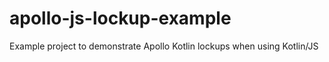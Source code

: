 # apollo-js-lockup-example
Example project to demonstrate Apollo Kotlin lockups when using Kotlin/JS
